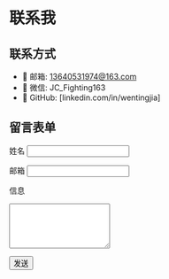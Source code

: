 # 联系我

## 联系方式
- 📧 邮箱: 13640531974@163.com
- 📱 微信: JC_Fighting163
- 💼 GitHub: [linkedin.com/in/wentingjia]

## 留言表单
<form name="contact" method="POST" netlify>
  <label>姓名</label>
  <input type="text" name="name" required>
  
  <label>邮箱</label>
  <input type="email" name="email" required>
  
  <label>信息</label>
  <textarea name="message" rows="5" required></textarea>
  
  <button type="submit">发送</button>
</form>